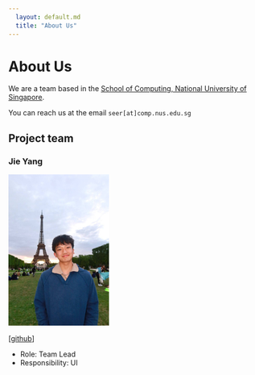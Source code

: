 ```yaml
---
  layout: default.md
  title: "About Us"
---
```


# About Us

We are a team based in the [School of Computing, National University of Singapore](http://www.comp.nus.edu.sg).

You can reach us at the email `seer[at]comp.nus.edu.sg`

## Project team

### Jie Yang

<img src="images/jyang1206.png" width="200px">

[[github](https://github.com/Jyang1206)]

* Role: Team Lead
* Responsibility: UI
